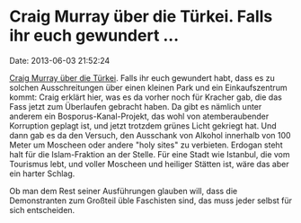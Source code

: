 Craig Murray über die Türkei. Falls ihr euch gewundert \...
===========================================================

Date: 2013-06-03 21:52:24

[Craig Murray über die
Türkei](http://www.craigmurray.org.uk/archives/2013/06/talking-turkey/).
Falls ihr euch gewundert habt, dass es zu solchen Ausschreitungen über
einen kleinen Park und ein Einkaufszentrum kommt: Craig erklärt hier,
was es da vorher noch für Kracher gab, die das Fass jetzt zum Überlaufen
gebracht haben. Da gibt es nämlich unter anderem ein
Bosporus-Kanal-Projekt, das wohl von atemberaubender Korruption geplagt
ist, und jetzt trotzdem grünes Licht gekriegt hat. Und dann gab es da
den Versuch, den Ausschank von Alkohol innerhalb von 100 Meter um
Moscheen oder andere \"holy sites\" zu verbieten. Erdogan steht halt für
die Islam-Fraktion an der Stelle. Für eine Stadt wie Istanbul, die vom
Tourismus lebt, und voller Moscheen und heiliger Stätten ist, wäre das
aber ein harter Schlag.

Ob man dem Rest seiner Ausführungen glauben will, dass die Demonstranten
zum Großteil üble Faschisten sind, das muss jeder selbst für sich
entscheiden.
